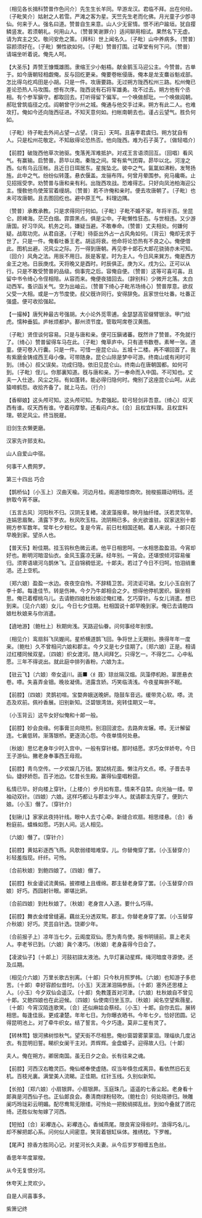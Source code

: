 <!-- { "loadSidebar": true } -->
〔相见各长揖科赞普作色问介〕先生生长羊同。早游龙汉。君临不拜。出在何经。〔子毗笑介〕姑射之人若雪。严滩之客为星。天竺先生老而化佛。月光童子少卽寻仙。何来于人。强名曰道。赞普自生来意。山人少无宦情。恨不闭户踰垣。犹自撄鳞竖发。若须朝礼。何用山人。〔赞普笑谢罪介〕适间聊用相试。果然名下无虚。请为宾主之交。敬问安危之策。〔拜科〕世上闻名久。〔子毗〕山中养病多。〔赞普〕容颜须好在。〔子毗〕懒性欲如何。〔子毗〕赞普打围。过草堂有何下问。〔赞普〕请端坐听着说。俺先人呵。 

【大圣乐】弄赞王慷慨雄图。隶缩王少小魁梧。献金鹅玉马迎公主。今赞普。古单于。如今唐朝轻相觑俺。反与回纥更亲。俺要卷帐侵唐。俺本是龙支麋谷魁戎部。怎比得乌纥鸡田是小胡。只是一件。攻唐要路。无过朔方陇西松州三路。松州俺已差论恐热人马攻围。想有次序。陇西说有石将军雄勇。攻不过去。朔方他有个丞相。有个参军鎭守。都取回去。打听得留下偏军。一个唤做郝玭。一个唤做阎朝。郝玭曾筑临径之戍。阎朝曾守沙州之城。俺通与他交手过来。朔方有此二人。也难攻打。俺如今还向陇西征进。不知天意何如。扫帐南朝去也。谨占云望气。胜负何如。

〔子毗〕待子毗去外间占望一占望。〔背云〕天呵。且喜李君虞归。朔方犹自有人。只是松州花敬定。不知敌得论恐热否。他向陇西。难为石子英了。〔做轻唱介〕 

【前腔】破陇西他草次驰驱。曳落羌浑难抵护。对戎王言语须回互。〔回唱〕看风气。有赢输。启赞普。昴毕以南。秦陇之间。常有紫气团霄。昴毕以北。河湟之西。似有乌云压帐。且近日日珥居东。星旄坠北。彼中之气。氤氲如沸粉。发弩扬旌。此中之气。纷纷似转蓬。悬衣偃盖。龙骊布阵。何曾月晕围参。宛马纔嘶。止见招摇受孛。劝赞普与唐和亲有利。出陇西攻战。恐难得志。只好向凤池柏海迎公主。慢敎他鸟使笼官着缦胡。〔赞普〕若不许俺和亲时。便去攻唐朝了。〔子毗〕也未可攻唐朝。且去图回纥也。避中原王气。料理边隅。

〔赞普〕承教承教。只是求得同行何如。〔子毗〕子毗不婚不宦。年将半百。坐昆仑。顾裨海。茫茫白烟。霏霏黑点。俱是尘中。子毗懒性狂态。与世相违。又少游唐国。好习华风。机务之司。嫌疑当避。不敢奉命。〔赞普〕丈夫相处。何嫌何疑。战取功完。从君自遂。〔子毗〕待臣出外占一占风角如何。〔背云〕俺却无求于世了。只是一件。俺看吐番王老。胡运将衰。他命将论恐热有不良之心。俺便借此。图机出避。况风尘之际。万一得到唐朝。再见李十郞石大郞花骁骑亦未可知。〔回介〕风角之法。用辰不用日。辰是客星。时为主人。今日风来巽方。俺是西方金王之地。日辰庚戌。天将晚又是酉时。时辰俱正。庚为义。戌为公。正可以从行。只是不敢受赞普的品级。倘事完之后。容俺自便。〔赞普〕这等可喜可喜。且留中书令绮心令侄相陪。从容而来。俺便夜猎回去。〔辞别科〕少微开北落。太白动西军。蚤识函关气。空为出岫云。〔赞普下绮心子毗吊场绮心〕赞普厚意。欲叔父受一大相。或是一方节度使。叔父旣许同行。安得辞免。且家世仕吐番。吐番正强盛。便可收拾强起。 

【一撮棹】唐髠种最古号强胡。大小论外觅零逋。金瑟瑟高官缀臂银涂。甲门绘虎。懦种垂狐。庐帐烦都护。鄯州须节度。管取呵席卷汉黄图。

〔子毗〕贤侄谈何容易。只是与唐和亲。便可压鎭诸蕃。旣然许了赞普。不免就行了。〔绮心〕赞普留得车马在此。〔子毗〕俺草庐中。只有道书数卷。素琴一张。道童。便可卷入行囊。只是一件。可惜一座昆仑山。五城十二楼。再不堪回首了。我有紫磨金铸成西王母小像。可带随身。昆仑山除是梦中可游。终南山或有闲时可到。〔绮心〕叔父误矣。功成归隐。依旧见昆仑山。终南山在唐朝国都。如何可到。〔子毗〕侄儿。你那裏知道。旣与唐和亲。万一奉命而入中国。不可知也。丈夫一入仕途。风尘之际。有如蓬转。能必得归隐何时。俺别了这座昆仑山呵。从此猿啼鹤怨。收拾齐备了。就上马去。〔行介〕 

【香柳娘】这头颅可知。这头颅可知。为君强起。软弓轻剑非吾意。〔绮心〕叹天西有谁。叹天西有谁。守着闷摩黎。还看闷卢水。〔合〕且权宜料理。且权宜料理。顿足风尘。终当脱屣。

旧剑生衣懒更磨。



汉家先许郅支和。

山人自爱山中宿。



何事干人费网罗。 

第三十四出
巧合

【鹊桥仙】〔小玉上〕汉曲天楡。河边月桂。阁道暗惊商吹。抛梭振蹑动明珰。还拚取今宵不寐。

〔五言古风〕河阳秋不归。汉阴无复緖。凌波藻报章。映月抽纤缕。沃若灵驾举。连娟思眉聚。淸露下罗衣。秋风吹玉柱。流阴稍已多。余光欲谁驻。奴家送别十郞朔方参军数年。常年七夕相忆。复是今宵。前日杜相国还朝。着人来说。十郞只在早晚到家。望杀人也。 

【普天乐】盼佳期。挂玉钩秋色微云递。他平日相思呵。一水相思盈盈泪。今宵却好也。断明河暗湿仙衣。金风玉露凉无寐。经年别。一宵会。还堪恨倾河容易催归。须寄语塡河乌鹊休飞。正自锦稠低泥。十郞夫。若过了今日不归呵。怕泪绡重浥。还上空机。

〔郑六娘〕盈盈一水边。夜夜空自怜。不辞精卫苦。河流讵可塡。女儿小玉自别了李十郞。每逢佳节。转是伤神。今夕乃牛郞相会之夕。想得他停机罢织。鎭坐相思。俺已着樱桃乌儿。去请鲍四娘杜秋娘过俺红楼。乞巧穿针。与女儿消遣。想已到来。〔见介六娘〕女儿。今日七夕佳期。杜相国说十郞早晚到家。俺已去请鲍四娘杜秋娘来与你消遣。 

【遶地游】〔鲍杜上〕秋期尙浅。天路迎仙眷。问何事经年别恨。

〔相见介〕鸾扇斜飞凤媉间。星桥横道鹊飞回。争将世上无期别。换得年年一度来。〔鲍杜〕久不曾相问六娘和郡主。今夕又是七夕佳期了。〔郑六娘〕正是。相请过红楼同候双星。〔四娘〕织女渡河。随人间拜乞。只得乞一。不得乞二。心中私愿。三年不得说出。就此庭中排列香粉。六娘为主。 

【驻云飞】〔六娘〕帝女遥川。画■〈纟聂〉琼丝隔汉烟。凤藻停机盼。翠匣悬衣卷。嗏。失喜弄金钿。晚妆凝倩。浥露含娇。巧笑临淸浅。今夜星眸拚不眠。

【前腔】〔四娘〕灵鹊初喧。宝婺奔娥送晚姸。隐鼓车音远。缓带灵心软。嗏。流态及欢前。佩袊香展。旧别新知。泛碧银湾敛。宛转佳期又一年。

〔小玉背云〕这牛女好似俺和十郞一般。 

【前腔】妙会良缘。何事膏兰向晓煎。别泪回波恋。去路奔龙辗。嗏。无计解留连。七襄低转。渐落银桥。更逐流心怨。今夜单情何处悬。

〔秋娘〕思忆老身年少时入宫中。一般有穿针楼。那时结愿。求巧女伴娇夸。今日王子游仙。撇老身奉事西王母观。 

【前腔】靑鸟空传。一夕欢娱几万钱。罢拭桃花面。懒注丹文点。嗏。子晋去寻仙。婕妤娇怨。百子池边。忆昔长生殿。赢得仙童唱粉筵。

私情已毕。好向楼上穿针。〔上楼介〕步月如有意。情来不自禁。向光抽一缕。举袖动双针。〔四娘〕六娘。这样巧都让与郡主少年人。就请郡主先穿了。便到六娘。〔小玉〕僭了。〔穿针介〕 

【刬锹儿】家家此夜持针线。眼中人去寸心牵。新缝合欢扇。相思缕悬。〔合〕香粉庭前。蟢蛛如愿。巧到人间。远人相见。

〔六娘〕僭了。〔穿针介〕 

【前腔】黄姑彩逐西飞燕。风欹弱缕暗难穿。儿。你替俺穿了罢。〔小玉替穿介〕衫轻羞指现。纤纤。可怜。

〔合前秋娘〕到鲍四娘了。〔四娘〕僭了。 

【前腔】秋金谩试流黄绢。披襟楼上且缠绵。郡主替老身穿了罢。〔小玉替穿介四娘〕好巧。西园射针眼。卿堪比姸。

〔合前四娘〕到杜秋娘了。〔秋娘〕老身宫人入道。要什么巧得。 

【前腔】舞衣金缕曾缝遍。藕丝无分透双鸳。郡主。你替老身穿了罢。〔小玉替穿介秋娘〕好巧。灵芸自针选。饶卿少年。

〔合前报子上〕凉年当七夕。云阁度双仙。愿为靑鸟使。报书明镜前。禀上老夫人。李老爷已到。〔六娘〕眞个凑巧。〔秋娘〕老身喜得今日会了。 

【凌波仙子】〔十郞上〕河鼓初諠太液池。九华灯裏动星辉。绳河暗度寻源使。还及瓜期。

〔相见介六娘〕万里长歌古别离。〔十郞〕只今秋月照罗帏。〔六娘〕也知游子多悲苦。〔十郞〕幸好容颜似昔时。〔小玉〕天涯涕泪隔参辰。〔十郞〕塞外还思楼上人。〔小玉〕今夕双仙会遥汉。〔十郞〕免教蓬首对河津。〔六娘〕杜秋娘自不曾见十郞。又鲍四娘也在此迎候。〔四娘〕仙使南归坐玉京。〔秋娘〕闻名空望紫薇星。〔十郞〕今宵汉陌连歌笑。〔合〕还似麻姑会蔡经。〔小玉〕十郞。自你去后。展转相思。每逢佳辰。更成凄楚。年年七日。为你曝衣晒书。今年七夕。恰好团圆。记得昆明池上。对了牵牛织女。结了誓言。今夕巧逢。莫非二星有灵了。 

【转林莺】银河拂树惊秋气。望天街不尽相思。俺纱窗碧雾蒙蒙泪。理缁纨几度沾衣。有昆明旧誓。睇织女阑干主对。弄辉辉。金盘蟢子。迎得故人归。〔十郞〕 

夫人。俺在朔方。卿居南国。虽无日夕之会。长有往来之魂。 

【前腔】河西汉右瞻灵匹。俺仙槎奉使虚随。叹当年倏忽成离异。看依然旧石支机。百枝光裏。满堂美人流睇。正佳期。红针玉线。久别似新知。

【长拍】〔郑六娘〕小扇银屛。小扇银屛。玉庭珠几。遥遥的七香尘起。老身看十郞眞是河西仙子也。正仙郞良会。奏淸商绿粉轻吹。〔鲍杜合〕何处晓骖归。映雕阑巧玲珑彩云明媚。配尽鸯鸳无限缕。可怜处一把鲛绡掷乱丝。到如今叠就了团花绮。还胜似匆匆嫁了河西。

【短拍】〔合〕彩襻连心。彩襻连心。香缄燕尾。限良宵没得些时。浪得巧名儿。却不解把郞心系。问何似人间密意。笑背着银缸纵体。推绣枕。下罗帷。

【尾声】捺香方胜同心记。对星河长久夫妻。从今后岁岁相缠五色丝。

香思年年度翠梭。



从今无复恨分河。

休夸天上灵欢少。



自是人间喜事多。 

紫箫记终 
